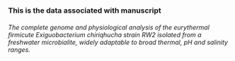 ### This is the data associated with manuscript
###### The complete genome and physiological analysis of the eurythermal firmicute Exiguobacterium chiriqhucha strain RW2 isolated from a freshwater microbialite, widely adaptable to broad thermal, pH and salinity ranges.

